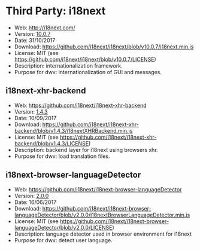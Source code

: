 Third Party: i18next
====================

* Web: http://i18next.com/
* Version: [10.0.7](https://github.com/i18next/i18next/releases/tag/v10.0.7)
* Date: 31/10/2017
* Download: https://github.com/i18next/i18next/blob/v10.0.7/i18next.min.js
* License: MIT (see https://github.com/i18next/i18next/blob/v10.0.7/LICENSE)
* Description: internationalization framework.
* Purpose for dwv: internationalization of GUI and messages.

i18next-xhr-backend
-------------------
* Web: https://github.com/i18next/i18next-xhr-backend
* Version: [1.4.3](https://github.com/i18next/i18next-xhr-backend/releases/tag/v1.4.3)
* Date: 10/09/2017
* Download: https://github.com/i18next/i18next-xhr-backend/blob/v1.4.3/i18nextXHRBackend.min.js
* License: MIT (see https://github.com/i18next/i18next-xhr-backend/blob/v1.4.3/LICENSE)
* Description: backend layer for i18next using browsers xhr.
* Purpose for dwv: load translation files.

i18next-browser-languageDetector
--------------------------------
* Web: https://github.com/i18next/i18next-browser-languageDetector
* Version: [2.0.0](https://github.com/i18next/i18next-browser-languageDetector/releases/tag/v2.0.0)
* Date: 16/06/2017
* Download: https://github.com/i18next/i18next-browser-languageDetector/blob/v2.0.0/i18nextBrowserLanguageDetector.min.js
* License: MIT (see https://github.com/i18next/i18next-browser-languageDetector/blob/v2.0.0/LICENSE)
* Description: language detector used in browser environment for i18next
* Purpose for dwv: detect user language.
